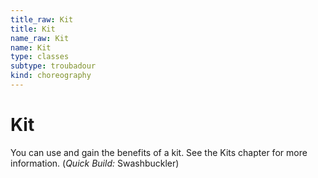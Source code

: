 ```yaml
---
title_raw: Kit
title: Kit
name_raw: Kit
name: Kit
type: classes
subtype: troubadour
kind: choreography
---
```


# Kit

You can use and gain the benefits of a kit. See the Kits chapter for more information. (*Quick Build:* Swashbuckler)
